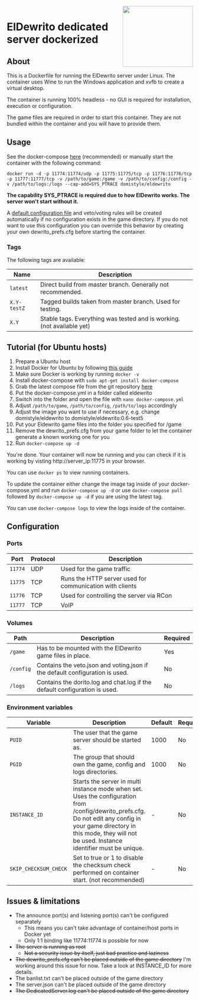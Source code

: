 <img src="http://i.imgur.com/IkTrjna.png" width="190" height="164" align="right"/>

# ElDewrito dedicated server dockerized

## About

This is a Dockerfile for running the ElDewrito server under Linux. The container uses Wine to run the Windows application and xvfb to create a virtual desktop.

The container is running 100% headless - no GUI is required for installation, execution or configuration.

The game files are required in order to start this container. They are not bundled within the container and you will have to provide them.

## Usage

See the docker-compose [here](https://github.com/DomiStyle/docker-eldewrito/blob/master/docker-compose.yml)  (recommended) or manually start the container with the following command:

    docker run -d -p 11774:11774/udp -p 11775:11775/tcp -p 11776:11776/tcp -p 11777:11777/tcp -v /path/to/game:/game -v /path/to/config:/config -v /path/to/logs:/logs --cap-add=SYS_PTRACE domistyle/eldewrito

**The capability SYS_PTRACE is required due to how ElDewrito works. The server won't start without it.**

A [default configuration file](https://github.com/DomiStyle/docker-eldewrito/blob/master/defaults/dewrito_prefs.cfg) and veto/voting rules will be created automatically if no configuration exists in the game directory. If you do not want to use this configuration you can override this behavior by creating your own dewrito_prefs.cfg before starting the container.

### Tags

The following tags are available:

| Name       | Description |
|------------|-------------|
| `latest` | Direct build from master branch. Generally not recommended. |
| `X.Y-testZ` | Tagged builds taken from master branch. Used for testing. |
| `X.Y` | Stable tags. Everything was tested and is working. (not available yet) |

## Tutorial (for Ubuntu hosts)

1. Prepare a Ubuntu host
2. Install Docker for Ubuntu by following [this guide](https://docs.docker.com/install/linux/docker-ce/ubuntu/)
3. Make sure Docker is working by running `docker -v`
4. Install docker-compose with `sudo apt-get install docker-compose`
5. Grab the latest compose file from the git repository [here](https://raw.githubusercontent.com/DomiStyle/docker-eldewrito/master/docker-compose.yml)
6. Put the docker-compose.yml in a folder called eldewrito
7. Switch into the folder and open the file with `nano docker-compose.yml`
8. Adjust `/path/to/game`, `/path/to/config`, `/path/to/logs` accordingly
9. Adjust the image you want to use if necessary, e.g. change domistyle/eldewrito to domistyle/eldewrito:0.6-test5
10. Put your Eldewrito game files into the folder you specified for /game
11. Remove the dewrito_prefs.cfg from your game folder to let the container generate a known working one for you
12. Run `docker-compose up -d`

You're done. Your container will now be running and you can check if it is working by visting http://server_ip:11775 in your browser.

You can use `docker ps` to view running containers.

To update the container either change the image tag inside of your docker-compose.yml and run `docker-compose up -d` or use `docker-compose pull` followed by `docker-compose up -d` if you are using the latest tag.

You can use `docker-compose logs` to view the logs inside of the container.

## Configuration

### Ports
| Port       | Protocol | Description |
|------------|----------|-------------|
| `11774` | UDP | Used for the game traffic |
| `11775` | TCP | Runs the HTTP server used for communication with clients |
| `11776` | TCP | Used for controlling the server via RCon |
| `11777` | TCP | VoIP |

### Volumes

| Path       | Description | Required |
|------------|-------------|----------|
| `/game` | Has to be mounted with the ElDewrito game files in place. | Yes |
| `/config` | Contains the veto.json and voting.json if the default configuration is used. | No |
| `/logs` | Contains the dorito.log and chat.log if the default configuration is used. | No |

### Environment variables

| Variable  | Description | Default  | Required |
|-----------|-------------|----------|----------|
| `PUID` | The user that the game server should be started as. | 1000 | No |
| `PGID` | The group that should own the game, config and logs directories. | 1000 | No |
| `INSTANCE_ID` | Starts the server in multi instance mode when set. Uses the configuration from /config/dewrito_prefs.cfg. Do not edit any config in your game directory in this mode, they will not be used. Instance identifier must be unique. | - | No |
| `SKIP_CHECKSUM_CHECK` | Set to true or 1 to disable the checksum check performed on container start. (not recommended) | - | No |

## Issues & limitations

* The announce port(s) and listening port(s) can't be configured separately
  * This means you can't take advantage of container/host ports in Docker yet
  * Only 1:1 binding like 11774:11774 is possible for now
* ~~The server is running as root~~
  * ~~Not a security issue by itself, just bad practice and laziness~~
* ~~The dewrito_prefs.cfg can't be placed outside of the game directory~~ I'm working around this issue for now. Take a look at INSTANCE_ID for more details.
* The banlist.txt can't be placed outside of the game directory
* The server.json can't be placed outside of the game directory
* ~~The DedicatedServer.log can't be placed outside of the game directory~~
